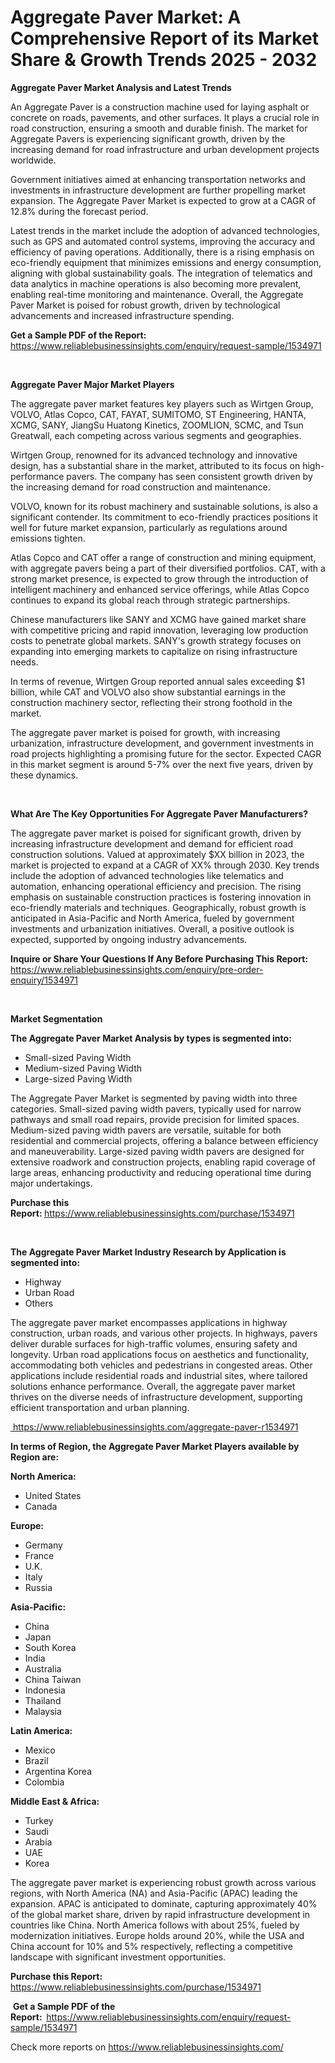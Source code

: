<p><h1>Aggregate Paver Market: A Comprehensive Report of its Market Share & Growth Trends 2025 - 2032</h1></p><p><strong>Aggregate Paver Market Analysis and Latest Trends</strong></p>
<p><p>An Aggregate Paver is a construction machine used for laying asphalt or concrete on roads, pavements, and other surfaces. It plays a crucial role in road construction, ensuring a smooth and durable finish. The market for Aggregate Pavers is experiencing significant growth, driven by the increasing demand for road infrastructure and urban development projects worldwide. </p><p>Government initiatives aimed at enhancing transportation networks and investments in infrastructure development are further propelling market expansion. The Aggregate Paver Market is expected to grow at a CAGR of 12.8% during the forecast period. </p><p>Latest trends in the market include the adoption of advanced technologies, such as GPS and automated control systems, improving the accuracy and efficiency of paving operations. Additionally, there is a rising emphasis on eco-friendly equipment that minimizes emissions and energy consumption, aligning with global sustainability goals. The integration of telematics and data analytics in machine operations is also becoming more prevalent, enabling real-time monitoring and maintenance. Overall, the Aggregate Paver Market is poised for robust growth, driven by technological advancements and increased infrastructure spending.</p></p>
<p><strong>Get a Sample PDF of the Report:&nbsp;</strong> <a href="https://www.reliablebusinessinsights.com/enquiry/request-sample/1534971?utm_campaign=2317&utm_medium=2&utm_source=Github&utm_content=ia&utm_term=17022025&utm_id=aggregate-paver">https://www.reliablebusinessinsights.com/enquiry/request-sample/1534971</a></p>
<p>&nbsp;</p>
<p><strong>Aggregate Paver Major Market Players</strong></p>
<p><p>The aggregate paver market features key players such as Wirtgen Group, VOLVO, Atlas Copco, CAT, FAYAT, SUMITOMO, ST Engineering, HANTA, XCMG, SANY, JiangSu Huatong Kinetics, ZOOMLION, SCMC, and Tsun Greatwall, each competing across various segments and geographies.</p><p>Wirtgen Group, renowned for its advanced technology and innovative design, has a substantial share in the market, attributed to its focus on high-performance pavers. The company has seen consistent growth driven by the increasing demand for road construction and maintenance.</p><p>VOLVO, known for its robust machinery and sustainable solutions, is also a significant contender. Its commitment to eco-friendly practices positions it well for future market expansion, particularly as regulations around emissions tighten. </p><p>Atlas Copco and CAT offer a range of construction and mining equipment, with aggregate pavers being a part of their diversified portfolios. CAT, with a strong market presence, is expected to grow through the introduction of intelligent machinery and enhanced service offerings, while Atlas Copco continues to expand its global reach through strategic partnerships.</p><p>Chinese manufacturers like SANY and XCMG have gained market share with competitive pricing and rapid innovation, leveraging low production costs to penetrate global markets. SANY's growth strategy focuses on expanding into emerging markets to capitalize on rising infrastructure needs.</p><p>In terms of revenue, Wirtgen Group reported annual sales exceeding $1 billion, while CAT and VOLVO also show substantial earnings in the construction machinery sector, reflecting their strong foothold in the market.</p><p>The aggregate paver market is poised for growth, with increasing urbanization, infrastructure development, and government investments in road projects highlighting a promising future for the sector. Expected CAGR in this market segment is around 5-7% over the next five years, driven by these dynamics.</p></p>
<p>&nbsp;</p>
<p><strong>What Are The Key Opportunities For Aggregate Paver Manufacturers?</strong></p>
<p><p>The aggregate paver market is poised for significant growth, driven by increasing infrastructure development and demand for efficient road construction solutions. Valued at approximately $XX billion in 2023, the market is projected to expand at a CAGR of XX% through 2030. Key trends include the adoption of advanced technologies like telematics and automation, enhancing operational efficiency and precision. The rising emphasis on sustainable construction practices is fostering innovation in eco-friendly materials and techniques. Geographically, robust growth is anticipated in Asia-Pacific and North America, fueled by government investments and urbanization initiatives. Overall, a positive outlook is expected, supported by ongoing industry advancements.</p></p>
<p><strong>Inquire or Share Your Questions If Any Before Purchasing This Report:</strong> <a href="https://www.reliablebusinessinsights.com/enquiry/pre-order-enquiry/1534971?utm_campaign=2317&utm_medium=2&utm_source=Github&utm_content=ia&utm_term=17022025&utm_id=aggregate-paver">https://www.reliablebusinessinsights.com/enquiry/pre-order-enquiry/1534971</a></p>
<p>&nbsp;</p>
<p><strong>Market Segmentation</strong></p>
<p><strong>The Aggregate Paver Market Analysis by types is segmented into:</strong></p>
<p><ul><li>Small-sized Paving Width</li><li>Medium-sized Paving Width</li><li>Large-sized Paving Width</li></ul></p>
<p><p>The Aggregate Paver Market is segmented by paving width into three categories. Small-sized paving width pavers, typically used for narrow pathways and small road repairs, provide precision for limited spaces. Medium-sized paving width pavers are versatile, suitable for both residential and commercial projects, offering a balance between efficiency and maneuverability. Large-sized paving width pavers are designed for extensive roadwork and construction projects, enabling rapid coverage of large areas, enhancing productivity and reducing operational time during major undertakings.</p></p>
<p><strong>Purchase this Report:&nbsp;</strong><a href="https://www.reliablebusinessinsights.com/purchase/1534971?utm_campaign=2317&utm_medium=2&utm_source=Github&utm_content=ia&utm_term=17022025&utm_id=aggregate-paver">https://www.reliablebusinessinsights.com/purchase/1534971</a></p>
<p>&nbsp;</p>
<p><strong>The Aggregate Paver Market Industry Research by Application is segmented into:</strong></p>
<p><ul><li>Highway</li><li>Urban Road</li><li>Others</li></ul></p>
<p><p>The aggregate paver market encompasses applications in highway construction, urban roads, and various other projects. In highways, pavers deliver durable surfaces for high-traffic volumes, ensuring safety and longevity. Urban road applications focus on aesthetics and functionality, accommodating both vehicles and pedestrians in congested areas. Other applications include residential roads and industrial sites, where tailored solutions enhance performance. Overall, the aggregate paver market thrives on the diverse needs of infrastructure development, supporting efficient transportation and urban planning.</p></p>
<p><a href="https://www.reliablebusinessinsights.com/aggregate-paver-r1534971?utm_campaign=2317&utm_medium=2&utm_source=Github&utm_content=ia&utm_term=17022025&utm_id=aggregate-paver">&nbsp;https://www.reliablebusinessinsights.com/aggregate-paver-r1534971</a></p>
<p><strong>In terms of Region, the Aggregate Paver Market Players available by Region are:</strong></p>
<p>
    <p> <strong> North America: </strong>
        <ul>
            <li>United States</li>
            <li>Canada</li>
        </ul>
        </p> 
    <p> <strong> Europe: </strong>
        <ul>
            <li>Germany</li>
            <li>France</li>
            <li>U.K.</li>
            <li>Italy</li>
            <li>Russia</li>
        </ul>
        </p> 
    <p> <strong> Asia-Pacific: </strong>
        <ul>
            <li>China</li>
            <li>Japan</li>
            <li>South Korea</li>
            <li>India</li>
            <li>Australia</li>
            <li>China Taiwan</li>
            <li>Indonesia</li>
            <li>Thailand</li>
            <li>Malaysia</li>
        </ul>
        </p> 
    <p> <strong> Latin America: </strong>
        <ul>
            <li>Mexico</li>
            <li>Brazil</li>
            <li>Argentina Korea</li>
            <li>Colombia</li>
        </ul>
        </p> 
    <p> <strong> Middle East & Africa: </strong>
        <ul>
            <li>Turkey</li>
            <li>Saudi</li>
            <li>Arabia</li>
            <li>UAE</li>
            <li>Korea</li>
        </ul>
    </p>
    </p>
<p><p>The aggregate paver market is experiencing robust growth across various regions, with North America (NA) and Asia-Pacific (APAC) leading the expansion. APAC is anticipated to dominate, capturing approximately 40% of the global market share, driven by rapid infrastructure development in countries like China. North America follows with about 25%, fueled by modernization initiatives. Europe holds around 20%, while the USA and China account for 10% and 5% respectively, reflecting a competitive landscape with significant investment opportunities.</p></p>
<p><strong>Purchase this Report: </strong><a href="https://www.reliablebusinessinsights.com/purchase/1534971?utm_campaign=2317&utm_medium=2&utm_source=Github&utm_content=ia&utm_term=17022025&utm_id=aggregate-paver">https://www.reliablebusinessinsights.com/purchase/1534971</a></p>
<p>&nbsp;<strong>Get a Sample PDF of the Report:&nbsp;&nbsp;</strong><a href="https://www.reliablebusinessinsights.com/enquiry/request-sample/1534971?utm_campaign=2317&utm_medium=2&utm_source=Github&utm_content=ia&utm_term=17022025&utm_id=aggregate-paver">https://www.reliablebusinessinsights.com/enquiry/request-sample/1534971</a></p>
<p><strong></strong></p>
<p>Check more reports on <a href="https://www.reliablebusinessinsights.com/?utm_campaign=2317&utm_medium=2&utm_source=Github&utm_content=ia&utm_term=17022025&utm_id=aggregate-paver">https://www.reliablebusinessinsights.com/</a></p>